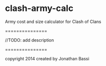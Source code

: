 clash-army-calc
===============

Army cost and size calculator for Clash of Clans

===============

//TODO: add description

===============

copyright 2014
created by Jonathan Bassi
